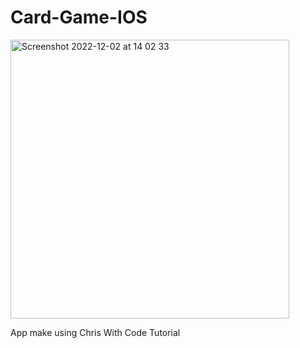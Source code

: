 # Card-Game-IOS

<img width="446" alt="Screenshot 2022-12-02 at 14 02 33" src="https://user-images.githubusercontent.com/101244166/205299008-44782cde-7f4a-49ca-8140-359a480ff90b.png">


App make using Chris With Code Tutorial
